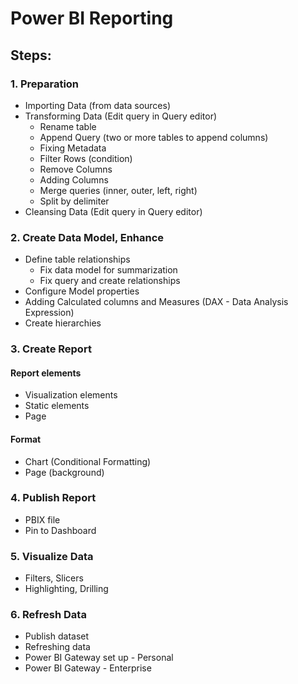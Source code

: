 # Power BI Reporting

## Steps:

### 1. Preparation

- Importing Data (from data sources)
- Transforming Data (Edit query in Query editor)
  * Rename table
  * Append Query (two or more tables to append columns)
  * Fixing Metadata
  * Filter Rows (condition)
  * Remove Columns
  * Adding Columns
  * Merge queries (inner, outer, left, right)
  * Split by delimiter
- Cleansing Data (Edit query in Query editor)

### 2. Create Data Model, Enhance

- Define table relationships
  * Fix data model for summarization
  * Fix query and create relationships
- Configure Model properties
- Adding Calculated columns and Measures (DAX - Data Analysis Expression)
- Create hierarchies

### 3. Create Report

#### Report elements

- Visualization elements
- Static elements
- Page

#### Format

- Chart (Conditional Formatting)
- Page (background)

### 4. Publish Report

- PBIX file
- Pin to Dashboard

### 5. Visualize Data

- Filters, Slicers
- Highlighting, Drilling

### 6. Refresh Data

- Publish dataset
- Refreshing data
- Power BI Gateway set up - Personal
- Power BI Gateway - Enterprise
